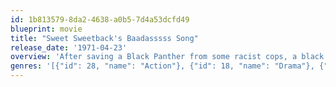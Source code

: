 ```yaml
---
id: 1b813579-8da2-4638-a0b5-7d4a53dcfd49
blueprint: movie
title: "Sweet Sweetback's Baadasssss Song"
release_date: '1971-04-23'
overview: 'After saving a Black Panther from some racist cops, a black male prostitute goes on the run from "the man" with the help of the ghetto community and some disillusioned Hells Angels.'
genres: '[{"id": 28, "name": "Action"}, {"id": 18, "name": "Drama"}, {"id": 10749, "name": "Romance"}]'
---
```

